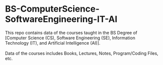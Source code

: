 # BS-ComputerScience-SoftwareEngineering-IT-AI
This repo contains data of the courses taught in the BS Degree of [Computer Science (CS), Software Engineering (SE), Information Technology (IT), and Artificial Intelligence (AI)]. <br> <br>
Data of the courses includes Books, Lectures, Notes, Program/Coding Files, etc.
